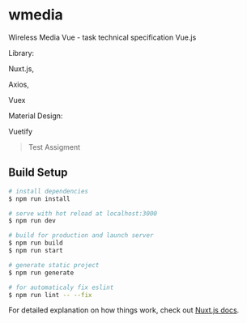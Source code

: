 # wmedia

Wireless Media Vue - task technical specification Vue.js

Library:

Nuxt.js,

Axios,

Vuex


Material Design:

Vuetify

> Test Assigment

## Build Setup

``` bash
# install dependencies
$ npm run install

# serve with hot reload at localhost:3000
$ npm run dev

# build for production and launch server
$ npm run build
$ npm run start

# generate static project
$ npm run generate

# for automaticaly fix eslint
$ npm run lint -- --fix
```

For detailed explanation on how things work, check out [Nuxt.js docs](https://nuxtjs.org).
